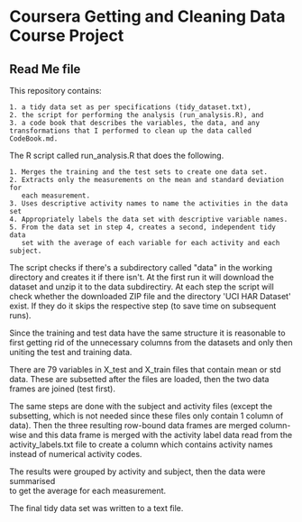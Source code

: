 # Coursera  Getting and Cleaning Data Course Project
## Read Me file

This repository contains: 

	1. a tidy data set as per specifications (tidy_dataset.txt), 
	2. the script for performing the analysis (run_analysis.R), and 
	3. a code book that describes the variables, the data, and any transformations that I performed to clean up the data called CodeBook.md. 

The R script called run_analysis.R that does the following. 

    1. Merges the training and the test sets to create one data set.
    2. Extracts only the measurements on the mean and standard deviation for 
	   each measurement. 
    3. Uses descriptive activity names to name the activities in the data set
    4. Appropriately labels the data set with descriptive variable names. 
    5. From the data set in step 4, creates a second, independent tidy data 
	   set with the average of each variable for each activity and each subject.

The script checks if there's a subdirectory called "data" in the working directory and 
creates it if there isn't. At the first run it will download the dataset and 
unzip it to the data subdirectiry. At each step the script will check whether the 
downloaded ZIP file and the directory 'UCI HAR Dataset' exist. If they do it skips
the respective step (to save time on subsequent runs).

Since the training and test data have the same structure it is reasonable to 
first getting rid of the unnecessary columns from the datasets and only then 
uniting the test and training data.

There are 79 variables in X_test and X_train files that contain mean or std data.
These are subsetted after the files are loaded, then the two data frames are 
joined (test first).

The same steps are done with the subject and activity files (except the subsetting, 
which is not needed since these files only contain 1 column of data).
Then the three resulting row-bound data frames are merged column-wise and this data 
frame is merged with the activity label data read from the activity_labels.txt file
to create a column which contains activity names instead of numerical activity codes.


The results were grouped by activity and subject, then the data were summarised  
to get the average for each measurement. 

The final tidy data set was written to a text file.

